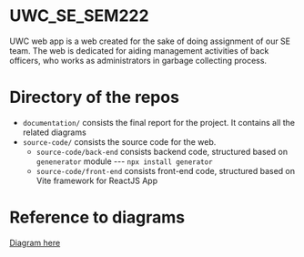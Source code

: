 # UWC_SE_SEM222
UWC web app is a web created for the sake of doing assignment of our SE team. The web is dedicated for aiding management activities of back officers, who works as administrators in garbage collecting process.
# Directory of the repos
- `documentation/` consists the final report for the project. It contains all the related diagrams
- `source-code/` consists the source code for the web. 
  - `source-code/back-end` consists backend code, structured based on `genenerator` module --- `npx install generator`
  - `source-code/front-end` consists front-end code, structured based on Vite framework for ReactJS App
# Reference to diagrams
[Diagram here](https://lucid.app/lucidchart/c8185c69-9d9a-4f03-bdc9-0bc61f4d4e35/edit?viewport_loc=-829%2C-738%2C5120%2C2649%2CHWEp-vi-RSFO&invitationId=inv_8ec63c19-4898-4a5c-b6ef-57a6f8b206b2)
  
